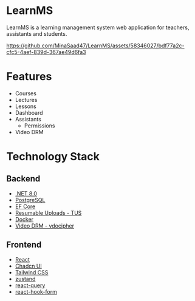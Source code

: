 # LearnMS

LearnMS is a learning management system web application for teachers, assistants and students.




https://github.com/MinaSaad47/LearnMS/assets/58346027/bdf77a2c-cfc5-4aef-839d-367ae49d6fa3




# Features

- Courses
- Lectures
- Lessons
- Dashboard
- Assistants
  - Permissions
- Video DRM

# Technology Stack

## Backend

- [.NET 8.0](https://dotnet.microsoft.com/download/dotnet/8.0)
- [PostgreSQL](https://www.postgresql.org/download/)
- [EF Core](https://dotnet.microsoft.com/download/dotnet/8.0)
- [Resumable Uploads - TUS](https://tus.io/)
- [Docker](https://www.docker.com/)
- [Video DRM - vdocipher](https://www.vdocipher.com/)

## Frontend

- [React](https://reactjs.org/)
- [Chadcn UI](https://ui.shadcn.com/)
- [Tailwind CSS](https://tailwindcss.com/)
- [zustand](https://github.com/pmndrs/zustand)
- [react-query](https://tanstack.com/query/v4)
- [react-hook-form](https://react-hook-form.com/)
